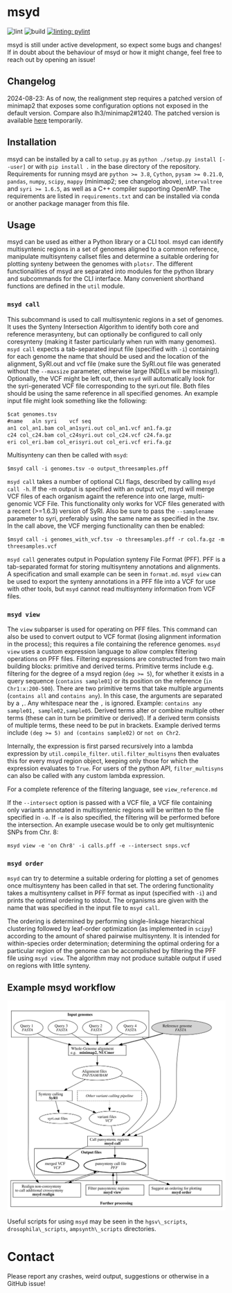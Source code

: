 # msyd
![lint](https://github.com/schneebergerlab/msyd/actions/workflows/lint.yml/badge.svg)
![build](https://github.com/schneebergerlab/msyd/actions/workflows/build.yml/badge.svg)
[![linting: pylint](https://img.shields.io/badge/linting-pylint-yellowgreen)](https://github.com/pylint-dev/pylint)


msyd is still under active development, so expect some bugs and changes!
If in doubt about the behaviour of msyd or how it might change, feel free to reach out by opening an issue!

## Changelog
2024-08-23: As of now, the realignment step requires a patched version of minimap2 that exposes some configuration options not exposed in the default version. Compare also lh3/minimap2#1240. The patched version is available [here](https://github.com/lrauschning/minimap2/tree/mappy) temporarily.

## Installation
msyd can be installed by a call to `setup.py` as `python ./setup.py install [--user]` or with `pip install .` in the base directory of the repository.
Requirements for running msyd are `python >= 3.8`, `Cython`, `pysam >= 0.21.0`, `pandas`, `numpy`, `scipy`, `mappy` (minimap2; see changelog above), `intervaltree` and `syri >= 1.6.5`, as well as a C++ compiler supporting OpenMP.
The requirements are listed in `requirements.txt` and can be installed via conda or another package manager from this file.

## Usage

msyd can be used as either a Python library or a CLI tool.
msyd can identify multisyntenic regions in a set of genomes aligned to a common reference, manipulate multisynteny callset files and determine a suitable ordering for plotting synteny between the genomes with `plotsr`.
The different functionalities of msyd are separated into modules for the python library and subcommands for the CLI interface.
Many convenient shorthand functions are defined in the `util` module.

### `msyd call`

This subcommand is used to call multisyntenic regions in a set of genomes.
It uses the Synteny Intersection Algorithm to identify both core and reference merasynteny, but can optionally be configured to call only coresynteny (making it faster particularly when run with many genomes).
`msyd call` expects a tab-separated input file (specified with `-i`) containing for each genome the name that should be used and the location of the alignment, SyRI.out and vcf file (make sure the SyRI.out file was generated without the `--maxsize` parameter, otherwise large INDELs will be missing!).
Optionally, the VCF might be left out, then `msyd` will automatically look for the syri-generated VCF file corresponding to the syri.out file.
Both files should be using the same reference in all specified genomes.
An example input file might look something like the following:

```
$cat genomes.tsv
#name	aln	syri	vcf	seq
an1	col_an1.bam	col_an1syri.out	col_an1.vcf	an1.fa.gz
c24	col_c24.bam	col_c24syri.out	col_c24.vcf	c24.fa.gz
eri	col_eri.bam	col_erisyri.out	col_eri.vcf	eri.fa.gz
```

Multisynteny can then be called with `msyd`:
```
$msyd call -i genomes.tsv -o output_threesamples.pff
```


`msyd call` takes a number of optional CLI flags, described by calling `msyd call -h`.
If the -m output is specified with an output vcf, msyd will merge VCF files of each organism againt the reference into one large, multi-genomic VCF File.
This functionality only works for VCF files generated with a recent (>=1.6.3) version of SyRI.
Also be sure to pass the `--samplename` parameter to syri, preferably using the same name as specified in the .tsv.
In the call above, the VCF merging functionality can then be enabled:
```
$msyd call -i genomes_with_vcf.tsv -o threesamples.pff -r col.fa.gz -m threesamples.vcf
```

`msyd call` generates output in Population synteny File Format (PFF).
PFF is a tab-separated format for storing multisynteny annotations and alignments.
A specification and small example can be seen in `format.md`.
`msyd view` can be used to export the synteny annotations in a PFF file into a VCF for use with other tools, but `msyd` cannot read multisynteny information from VCF files.

### `msyd view`

The `view` subparser is used for operating on PFF files.
This command can also be used to convert output to VCF format (losing alignment information in the process); this requires a file containing the reference genomes.
`msyd view` uses a custom expression language to allow complex filtering operations on PFF files.
Filtering expressions are constructed from two main building blocks: primitive and derived terms.
Primitive terms include e.g. filtering for the degree of a msyd region (`deg >= 5`), for whether it exists in a query sequence (`contains sample01`) or its position on the reference (`in Chr1:x:200-500`).
There are two primitive terms that take multiple arguments (`contains all` and `contains any`).
In this case, the arguments are separated by a `,`. Any whitespace near the `,` is ignored.
Example: `contains any sample01, sample02,sample05`.
Derived terms alter or combine multiple other terms (these can in turn be primitive or derived).
If a derived term consists of multiple terms, these need to be put in brackets.
Example derived terms include `(deg >= 5) and (contains sample02)` or `not on Chr2`.

Internally, the expression is first parsed recursively into a lambda expression by `util.compile_filter`.
`util.filter_multisyns` then evaluates this for every msyd region object, keeping only those for which the expression evaluates to `True`.
For users of the python API, `filter_multisyns` can also be called with any custom lambda expression.

For a complete reference of the filtering language, see `view_reference.md`

If the `--intersect` option is passed with a VCF file, a VCF file containing only variants annotated in multisyntenic regions will be written to the file specified in `-o`.
If `-e` is also specified, the filtering will be performed before the intersection.
An example usecase would be to only get multisyntenic SNPs from Chr. 8:
```
msyd view -e 'on Chr8' -i calls.pff -e --intersect snps.vcf
```

### `msyd order`

`msyd` can try to determine a suitable ordering for plotting a set of genomes once multisynteny has been called in that set.
The ordering functionality takes a multisynteny callset in PFF format as input (specified with `-i`) and prints the optimal ordering to stdout.
The organisms are given with the name that was specified in the input file to `msyd call`.

The ordering is determined by performing single-linkage hierarchical clustering followed by leaf-order optimization (as implemented in `scipy`) according to the amount of shared pairwise multisynteny.
It is intended for within-species order determination; determining the optimal ordering for a particular region of the genome can be accomplished by filtering the PFF file using `msyd view`.
The algorithm may not produce suitable output if used on regions with little synteny.

## Example msyd workflow

![Diagram illustrating an example workflow for using msyd](https://github.com/schneebergerlab/msyd/blob/master/img/workflow.svg)

Useful scripts for using `msyd` may be seen in the `hgsv\_scripts`, `drosophila\_scripts`, `ampsynth\_scripts` directories.

# Contact

Please report any crashes, weird output, suggestions or otherwise in a GitHub issue!
